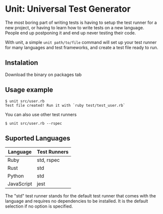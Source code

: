 # Unit: Universal Test Generator

The most boring part of writing tests is having to setup the test runner for a new project, or having to learn how to write tests on a new language. People end up postponing it and end up never testing their code.

With unit, a simple `unit path/to/file` command will set up your test runner for many languages and test frameworks, and create a test file ready to run.

## Instalation

Download the binary on packages tab

## Usage example

```
$ unit src/user.rb
Test file created! Run it with `ruby test/test_user.rb`
```

You can also use other test runners

```
$ unit src/user.rb --rspec
```

## Suported Languages

| Language   | Test Runners |
| ---------- | ------------ |
| Ruby       | std, rspec   |
| Rust       | std          |
| Python     | std          |
| JavaScript | jest         |

The "std" test runner stands for the default test runner that comes with the language and requires no dependencies to be installed. It is the default selection if no option is specified.
